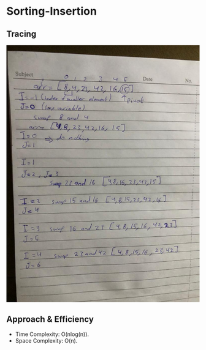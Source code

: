 # Sorting-Insertion

## Tracing

![](./images/WhatsApp%20Image%202022-08-15%20at%2010.57.09%20PM.jpeg)

## Approach & Efficiency

- Time Complexity: O(nlog(n)).
- Space Complexity: O(n).
